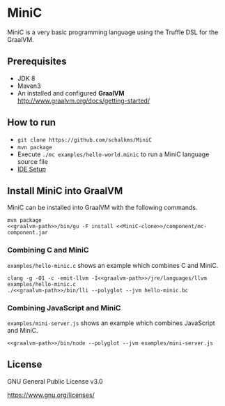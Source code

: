 # MiniC

MiniC is a very basic programming language using the Truffle DSL for the GraalVM.

## Prerequisites

* JDK 8
* Maven3
* An installed and configured **GraalVM** <http://www.graalvm.org/docs/getting-started/>

## How to run

* `git clone https://github.com/schalkms/MiniC`
* `mvn package`
* Execute `./mc examples/hello-world.minic` to run a MiniC language source file
* [IDE Setup](http://www.graalvm.org/docs/graalvm-as-a-platform/implement-language/)

## Install MiniC into GraalVM

MiniC can be installed into GraalVM with the following commands.

```shell
mvn package
<<graalvm-path>>/bin/gu -F install <<MiniC-clone>>/component/mc-component.jar
```

### Combining C and MiniC

`examples/hello-minic.c` shows an example which combines C and MiniC.

```shell
clang -g -O1 -c -emit-llvm -I<<graalvm-path>>/jre/languages/llvm examples/hello-minic.c
./<<graalvm-path>>/bin/lli --polyglot --jvm hello-minic.bc
```

### Combining JavaScript and MiniC

`examples/mini-server.js` shows an example which combines JavaScript and MiniC.

```shell
<<graalvm-path>>/bin/node --polyglot --jvm examples/mini-server.js
```

## License

GNU General Public License v3.0

<https://www.gnu.org/licenses/>

